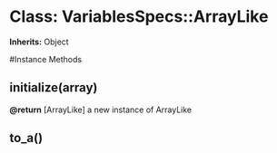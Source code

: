 # Class: VariablesSpecs::ArrayLike
**Inherits:** Object
    




#Instance Methods
## initialize(array) [](#method-i-initialize)

**@return** [ArrayLike] a new instance of ArrayLike

## to_a() [](#method-i-to_a)

